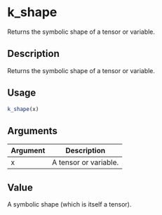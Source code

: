# k_shape


Returns the symbolic shape of a tensor or variable.




## Description

Returns the symbolic shape of a tensor or variable.





## Usage
```r
k_shape(x)
```




## Arguments


Argument      |Description
------------- |----------------
x | A tensor or variable.





## Value

A symbolic shape (which is itself a tensor).





